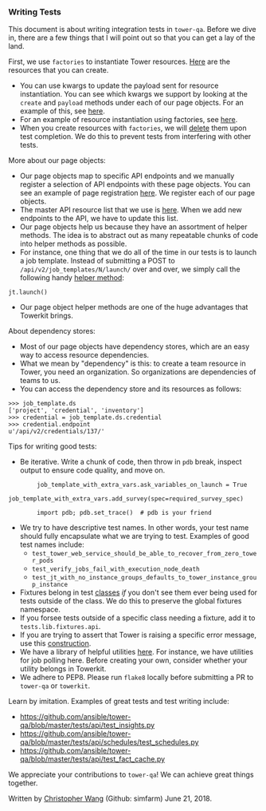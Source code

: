 ### Writing Tests

This document is about writing integration tests in `tower-qa`. Before we dive in, there are a few things that I will point out so that you can get a lay of the land.

First, we use `factories` to instantiate Tower resources. [Here](https://github.com/ansible/tower-qa/blob/master/tests/lib/fixtures/factory_fixtures.py#L230) are the resources that you can create.
* You can use kwargs to update the payload sent for resource instantiation. You can see which kwargs we support by looking at the `create` and `payload` methods under each of our page objects. For an example of this, see [here](https://github.com/ansible/towerkit/blob/master/towerkit/api/pages/job_templates.py#L104).
* For an example of resource instantiation using factories, see [here](https://github.com/ansible/tower-qa/blob/master/tests/api/test_insights.py#L99).
* When you create resources with `factories`, we will [delete](https://github.com/ansible/tower-qa/blob/master/tests/lib/fixtures/factory_fixtures.py#L27) them upon test completion. We do this to prevent tests from interfering with other tests.

More about our page objects:
* Our page objects map to specific API endpoints and we manually register a selection of API endpoints with these page objects. You can see an example of page registration [here](https://github.com/ansible/towerkit/blob/master/towerkit/api/pages/inventory.py#L344). We register each of our page objects.
* The master API resource list that we use is [here](https://github.com/ansible/towerkit/blob/master/towerkit/api/resources.py). When we add new endpoints to the API, we have to update this list.
* Our page objects help us because they have an assortment of helper methods. The idea is to abstract out as many repeatable chunks of code into helper methods as possible.
* For instance, one thing that we do all of the time in our tests is to launch a job template. Instead of submitting a POST to `/api/v2/job_templates/N/launch/` over and over, we simply call the following handy [helper method](https://github.com/ansible/towerkit/blob/master/towerkit/api/pages/job_templates.py#L41):
```
jt.launch()
```
* Our page object helper methods are one of the huge advantages that Towerkit brings.

About dependency stores:
* Most of our page objects have dependency stores, which are an easy way to access resource dependencies.
* What we mean by "dependency" is this: to create a team resource in Tower, you need an organization. So organizations are dependencies of teams to us.
* You can access the dependency store and its resources as follows:
```
>>> job_template.ds
['project', 'credential', 'inventory']
>>> credential = job_template.ds.credential
>>> credential.endpoint
u'/api/v2/credentials/137/'
```

Tips for writing good tests:
* Be iterative. Write a chunk of code, then throw in `pdb` break, inspect output to ensure code quality, and move on.
```
        job_template_with_extra_vars.ask_variables_on_launch = True
        job_template_with_extra_vars.add_survey(spec=required_survey_spec)

        import pdb; pdb.set_trace()  # pdb is your friend
```
* We try to have descriptive test names. In other words, your test name should fully encapsulate what we are trying to test. Examples of good test names include:
  - `test_tower_web_service_should_be_able_to_recover_from_zero_tower_pods`
  - `test_verify_jobs_fail_with_execution_node_death`
  - `test_jt_with_no_instance_groups_defaults_to_tower_instance_group_instance`
* Fixtures belong in test [classes](https://github.com/ansible/tower-qa/blob/master/tests/api/cluster/test_execution_node_assignment.py#L33) _if_ you don't see them ever being used for tests outside of the class. We do this to preserve the global fixtures namespace.
* If you forsee tests outside of a specific class needing a fixture, add it to `tests.lib.fixtures.api`.
* If you are trying to assert that Tower is raising a specific error message, use this [construction](https://github.com/ansible/tower-qa/blob/master/tests/api/credentials/test_credentials.py#L193).
* We have a library of helpful utilities [here](https://github.com/ansible/towerkit/blob/master/towerkit/utils.py#L185). For instance, we have utilities for job polling here. Before creating your own, consider whether your utility belongs in Towerkit.
* We adhere to PEP8. Please run `flake8` locally before submitting a PR to `tower-qa` or `towerkit`.

Learn by imitation. Examples of great tests and test writing include:
* https://github.com/ansible/tower-qa/blob/master/tests/api/test_insights.py
* https://github.com/ansible/tower-qa/blob/master/tests/api/schedules/test_schedules.py
* https://github.com/ansible/tower-qa/blob/master/tests/api/test_fact_cache.py

We appreciate your contributions to `tower-qa`! We can achieve great things together.

Written by [Christopher Wang](mailto:chrwang@redhat.com) (Github: simfarm) June 21, 2018.
